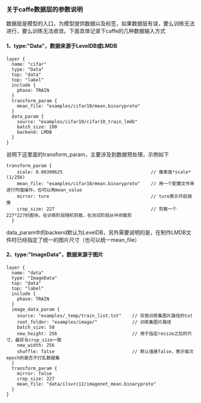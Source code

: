 ### 关于caffe数据层的参数说明
数据层是模型的入口，为模型提供数据以及标签，如果数据层有误，要么训练无法进行，要么训练无法收敛。下面具体记录下caffe的几种数据输入方式
#### 1、type:"Data"，数据来源于LevelDB或LMDB
```
layer {
  name: "cifar"
  type: "Data"
  top: "data"
  top: "label"
  include {
    phase: TRAIN
  }
  transform_param {
    mean_file: "examples/cifar10/mean.binaryproto"
  }
  data_param {
    source: "examples/cifar10/cifar10_train_lmdb"
    batch_size: 100
    backend: LMDB
  }
}
```
说明下这里面的transform_param，主要涉及到数据预处理，示例如下
```
transform_param {
    scale: 0.00390625                                 // 像素值*scale*(1/256)
    mean_file: "examples/cifar10/mean.binaryproto"    // 用一个配置文件来进行均值操作，也可以用mean_value 
    mirror: ture                                      // ture表示开启镜像
    crop_size: 227                                    // 剪裁一个 227*227的图块，在训练阶段随机剪裁，在测试阶段从中间裁剪
  }
```
data_param中的backend默认为LevelDB，另外需要说明的是，在制作LMDB文件时已经指定了统一的图片尺寸（也可以统一mean_file）
#### 2、type:"ImageData"，数据来源于图片
```
layer {
  name: "data"
  type: "ImageData"
  top: "data"
  top: "label"
  include {
    phase: TRAIN
  }
  image_data_param {
    source: "examples/_temp/train_list.txt"    // 存放训练集图片路径的txt
    root_folder: "examples/image/"             // 训练集图片路径
    batch_size: 50
    new_height: 256                            // 用于指定resize之后的尺寸，最好与crop_size一致
    new_width: 256
    shuffle: false                             // 默认值是false，表示每次epoch的是否不打乱数据集
  }
  transform_param {
    mirror: false
    crop_size: 227
    mean_file: "data/ilsvrc12/imagenet_mean.binaryproto"
  }
}
```

